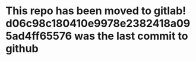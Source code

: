 # This repo has been moved to gitlab! d06c98c180410e9978e2382418a095ad4ff65576 was the last commit to github
